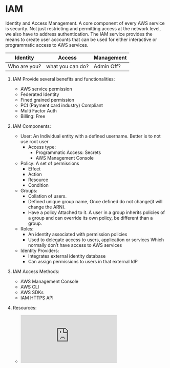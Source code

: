 # IAM

Identity and Access Management. A core component of every AWS service is security. Not just restricting and permitting access at the network level, we also have to address authentication. The IAM service provides the means to create user accounts that can be used for either interactive or programmatic access to AWS services.

| Identity  | Access | Management |
| ------------- | ------------- | ------------- |
| Who are you?  | what you can do?  | Admin Off?  |

1. IAM Provide several benefits and functionalities:
    - AWS service permission
    - Federated Identity
    - Fined grained permission
    - PCI (Payment card industry) Compliant
    - Multi Factor Auth
    - Billing: Free

2. IAM Components:
    - User: An Individual entity with a defined username. Better is to not use root user
        - Access type: 
            - Programmatic Access: Secrets
            - AWS Management Console
    - Policy: A set of permissions 
        - Effect
        - Action
        - Resource
        - Condition
    - Groups: 
        - Collation of users.
        - Defined unique group name, Once defined do not change(it will change the ARN).
        - Have a policy Attached to it. A user in a group inherits policies of a group and can override its own policy, be different than a group.
    - Roles: 
        - An identity associated with permission policies
        - Used to delegate access to users, application or services Which normally don’t have access to AWS services 
    - Identity Providers: 
        - Integrates external identity database
        - Can assign permissions to users in that external IdP

3. IAM Access Methods:
	- AWS Management Console
	- AWS CLI
	- AWS SDKs
	- IAM HTTPS API

4. Resources:
    - ![IAM Commands](https://github.com/shawshankrai/aws/blob/main/IAM/IAMCommands.txt)
